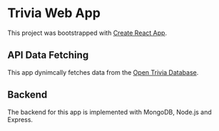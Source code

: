 # Trivia Web App

This project was bootstrapped with [Create React App](https://github.com/facebook/create-react-app).

## API Data Fetching
This app dynimcally fetches data from the [Open Trivia Database](https://opentdb.com/api_config.php).

## Backend
The backend for this app is implemented with MongoDB, Node.js and Express. 


